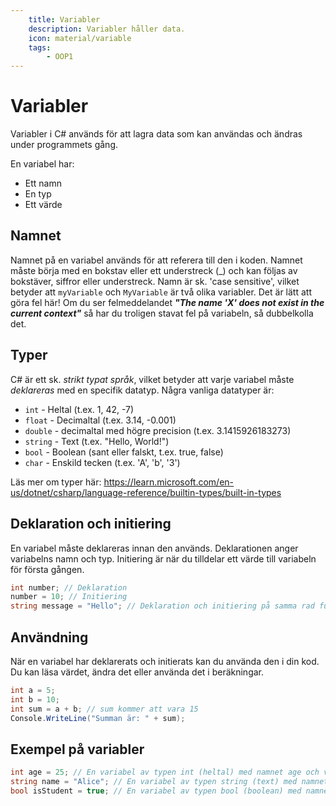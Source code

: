 ```yaml
---
    title: Variabler 
    description: Variabler håller data.
    icon: material/variable
    tags:
        - OOP1
---
```

# Variabler

Variabler i C# används för att lagra data som kan användas och ändras under programmets gång. 

En variabel har:

* Ett namn
* En typ
* Ett värde

## Namnet
Namnet på en variabel används för att referera till den i koden. Namnet måste börja med en bokstav eller ett understreck (_) och kan följas av bokstäver, siffror eller understreck. Namn är sk. 'case sensitive', vilket betyder att `myVariable` och `MyVariable` är två olika variabler. Det är lätt att göra fel här! Om du ser felmeddelandet ***"The name 'X' does not exist in the current context"*** så har du troligen stavat fel på variabeln, så dubbelkolla det.

## Typer

C# är ett sk. *strikt typat språk*, vilket betyder att varje variabel måste *deklareras* med en specifik datatyp. Några vanliga datatyper är:
* `int` - Heltal (t.ex. 1, 42, -7)
* `float` - Decimaltal (t.ex. 3.14, -0.001)
* `double` - decimaltal med högre precision (t.ex. 3.1415926183273)
* `string` - Text (t.ex. "Hello, World!")
* `bool` - Boolean (sant eller falskt, t.ex. true, false)
* `char` - Enskild tecken (t.ex. 'A', 'b', '3')

Läs mer om typer här: https://learn.microsoft.com/en-us/dotnet/csharp/language-reference/builtin-types/built-in-types 

## Deklaration och initiering

En variabel måste deklareras innan den används. Deklarationen anger variabelns namn och typ. Initiering är när du tilldelar ett värde till variabeln för första gången.

```csharp
int number; // Deklaration
number = 10; // Initiering
string message = "Hello"; // Deklaration och initiering på samma rad funkar också.
```

## Användning

När en variabel har deklarerats och initierats kan du använda den i din kod. Du kan läsa värdet, ändra det eller använda det i beräkningar.

```csharp
int a = 5;
int b = 10;
int sum = a + b; // sum kommer att vara 15
Console.WriteLine("Summan är: " + sum);
```

## Exempel på variabler

```csharp
int age = 25; // En variabel av typen int (heltal) med namnet age och värdet 25
string name = "Alice"; // En variabel av typen string (text) med namnet 'name' och värdet "Alice"
bool isStudent = true; // En variabel av typen bool (boolean) med namnet isStudent och värdet true
```